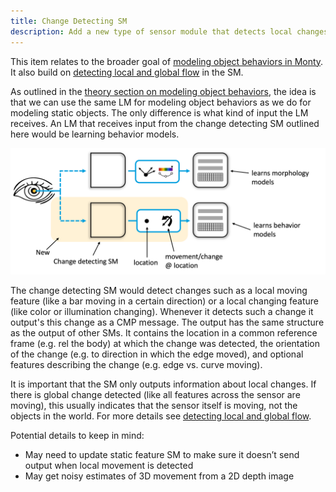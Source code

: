 ```yaml
---
title: Change Detecting SM
description: Add a new type of sensor module that detects local changes and output's those as CMP messages.
---
```


This item relates to the broader goal of [modeling object behaviors in Monty](../../theory/recent-progress/object-behaviors.md#implementation-in-monty). It also build on [detecting local and global flow](detect-local-and-global-flow.md) in the SM.

As outlined in the [theory section on modeling object behaviors](../../theory/recent-progress/object-behaviors.md), the idea is that we can use the same LM for modeling object behaviors as we do for modeling static objects. The only difference is what kind of input the LM receives. An LM that receives input from the change detecting SM outlined here would be learning behavior models.

![The introduction of the change detecting LM means that the LM that receives input from this new SM will learn behavior models.](../../figures/theory/monty_implementation_change_SM.png#width=600px)

The change detecting SM would detect changes such as a local moving feature (like a bar moving in a certain direction) or a local changing feature (like color or illumination changing). Whenever it detects such a change it output's this change as a CMP message. The output has the same structure as the output of other SMs. It contains the location in a common reference frame (e.g. rel the body) at which the change was detected, the orientation of the change (e.g. to direction in which the edge moved), and optional features describing the change (e.g. edge vs. curve moving).

It is important that the SM only outputs information about local changes. If there is global change detected (like all features across the sensor are moving), this usually indicates that the sensor itself is moving, not the objects in the world. For more details see [detecting local and global flow](detect-local-and-global-flow.md).

Potential details to keep in mind:
- May need to update static feature SM to make sure it doesn’t send output when local movement is detected
- May get noisy estimates of 3D movement from a 2D depth image

